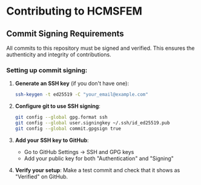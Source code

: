 # Contributing to HCMSFEM

## Commit Signing Requirements

All commits to this repository must be signed and verified. This ensures the authenticity and integrity of contributions.

### Setting up commit signing:

1. **Generate an SSH key** (if you don't have one):
   ```bash
   ssh-keygen -t ed25519 -C "your_email@example.com"
   ```

2. **Configure git to use SSH signing**:
   ```bash
   git config --global gpg.format ssh
   git config --global user.signingkey ~/.ssh/id_ed25519.pub
   git config --global commit.gpgsign true
   ```

3. **Add your SSH key to GitHub**:
   - Go to GitHub Settings → SSH and GPG keys
   - Add your public key for both "Authentication" and "Signing"

4. **Verify your setup**:
   Make a test commit and check that it shows as "Verified" on GitHub.
